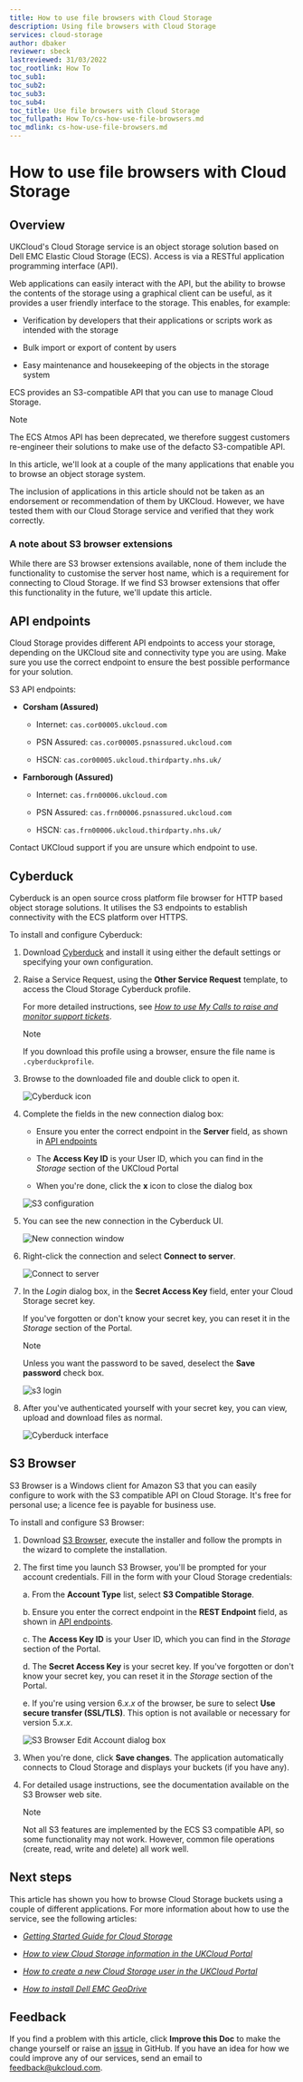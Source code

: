```yaml
---
title: How to use file browsers with Cloud Storage
description: Using file browsers with Cloud Storage
services: cloud-storage
author: dbaker
reviewer: sbeck
lastreviewed: 31/03/2022
toc_rootlink: How To
toc_sub1: 
toc_sub2:
toc_sub3:
toc_sub4:
toc_title: Use file browsers with Cloud Storage
toc_fullpath: How To/cs-how-use-file-browsers.md
toc_mdlink: cs-how-use-file-browsers.md
---
```


# How to use file browsers with Cloud Storage

## Overview

UKCloud's Cloud Storage service is an object storage solution based on Dell EMC Elastic Cloud Storage (ECS). Access is via a RESTful application programming interface (API).

Web applications can easily interact with the API, but the ability to browse the contents of the storage using a graphical client can be useful, as it provides a user friendly interface to the storage. This enables, for example:

- Verification by developers that their applications or scripts work as intended with the storage

- Bulk import or export of content by users

- Easy maintenance and housekeeping of the objects in the storage system

ECS provides an S3-compatible API that you can use to manage Cloud Storage.

> [!NOTE]
> The ECS Atmos API has been deprecated, we therefore suggest customers re-engineer their solutions to make use of the defacto S3-compatible API.

In this article, we'll look at a couple of the many applications that enable you to browse an object storage system.

The inclusion of applications in this article should not be taken as an endorsement or recommendation of them by UKCloud. However, we have tested them with our Cloud Storage service and verified that they work correctly.

### A note about S3 browser extensions

While there are S3 browser extensions available, none of them include the functionality to customise the server host name, which is a requirement for connecting to Cloud Storage. If we find S3 browser extensions that offer this functionality in the future, we'll update this article.

## API endpoints

Cloud Storage provides different API endpoints to access your storage, depending on the UKCloud site and connectivity type you are using. Make sure you use the correct endpoint to ensure the best possible performance for your solution.

S3 API endpoints:

- **Corsham (Assured)**

  - Internet: `cas.cor00005.ukcloud.com`

  - PSN Assured: `cas.cor00005.psnassured.ukcloud.com`

  - HSCN: `cas.cor00005.ukcloud.thirdparty.nhs.uk/`
  
- **Farnborough (Assured)**

  - Internet: `cas.frn00006.ukcloud.com`

  - PSN Assured: `cas.frn00006.psnassured.ukcloud.com`

  - HSCN: `cas.frn00006.ukcloud.thirdparty.nhs.uk/`

Contact UKCloud support if you are unsure which endpoint to use.

## Cyberduck

Cyberduck is an open source cross platform file browser for HTTP based object storage solutions. It utilises the S3 endpoints to establish connectivity with the ECS platform over HTTPS.

To install and configure Cyberduck:

1. Download [Cyberduck](https://cyberduck.io/) and install it using either the default settings or specifying your own configuration.

2. Raise a Service Request, using the **Other Service Request** template, to access the Cloud Storage Cyberduck profile.

   For more detailed instructions, see [*How to use My Calls to raise and monitor support tickets*](../portal/ptl-how-use-my-calls.md).

   > [!NOTE]
   > If you download this profile using a browser, ensure the file name is `.cyberduckprofile`.

3. Browse to the downloaded file and double click to open it.

   ![Cyberduck icon](images/cs-cyberduck-ico.png)

4. Complete the fields in the new connection dialog box:

   - Ensure you enter the correct endpoint in the **Server** field, as shown in [API endpoints](#api-endpoints)

   - The **Access Key ID** is your User ID, which you can find in the *Storage* section of the UKCloud Portal

   - When you're done, click the **x** icon to close the dialog box

   ![S3 configuration](images/cs-cyberduck-new-connection.png)

5. You can see the new connection in the Cyberduck UI.

   ![New connection window](images/cs-cyberduck-new-connection-ui.png)

6. Right-click the connection and select **Connect to server**.

   ![Connect to server](images/cs-cyberduck-mnu-connect.png)

7. In the *Login* dialog box, in the **Secret Access Key** field, enter your Cloud Storage secret key.

   If you've forgotten or don't know your secret key, you can reset it in the *Storage* section of the Portal.

   > [!NOTE]
   > Unless you want the password to be saved, deselect the **Save password** check box.

   ![s3 login](images/cs-cyberduck-login.png)

8. After you've authenticated yourself with your secret key, you can view, upload and download files as normal.

   ![Cyberduck interface](images/cs-cyberduck-file-operations.png)

## S3 Browser

S3 Browser is a Windows client for Amazon S3 that you can easily configure to work with the S3 compatible API on Cloud Storage. It's free for personal use; a licence fee is payable for business use.

To install and configure S3 Browser:

1. Download [S3 Browser](https://s3browser.com/), execute the installer and follow the prompts in the wizard to complete the installation.

2. The first time you launch S3 Browser, you'll be prompted for your account credentials. Fill in the form with your Cloud Storage credentials:

   a. From the **Account Type** list, select **S3 Compatible Storage**.

   b. Ensure you enter the correct endpoint in the **REST Endpoint** field, as shown in [API endpoints](#api-endpoints).

   c. The **Access Key ID** is your User ID, which you can find in the *Storage* section of the Portal.

   d. The **Secret Access Key** is your secret key. If you've forgotten or don't know your secret key, you can reset it in the *Storage* section of the Portal.

   e. If you're using version 6.*x*.*x* of the browser, be sure to select **Use secure transfer (SSL/TLS)**. This option is not available or necessary for version 5.*x*.*x*.

   ![S3 Browser Edit Account dialog box](images/cs-s3browser-edit-account.png)

3. When you're done, click **Save changes**. The application automatically connects to Cloud Storage and displays your buckets (if you have any).

4. For detailed usage instructions, see the documentation available on the S3 Browser web site.

   > [!NOTE]
   > Not all S3 features are implemented by the ECS S3 compatible API, so some functionality may not work. However, common file operations (create, read, write and delete) all work well.

## Next steps

This article has shown you how to browse Cloud Storage buckets using a couple of different applications. For more information about how to use the service, see the following articles:

- [*Getting Started Guide for Cloud Storage*](cs-gs.md)

- [*How to view Cloud Storage information in the UKCloud Portal*](cs-how-view-info-portal.md)

- [*How to create a new Cloud Storage user in the UKCloud Portal*](cs-how-create-user.md)

- [*How to install Dell EMC GeoDrive*](cs-how-install-geodrive2-client.md)

## Feedback

If you find a problem with this article, click **Improve this Doc** to make the change yourself or raise an [issue](https://github.com/UKCloud/documentation/issues) in GitHub. If you have an idea for how we could improve any of our services, send an email to <feedback@ukcloud.com>.
